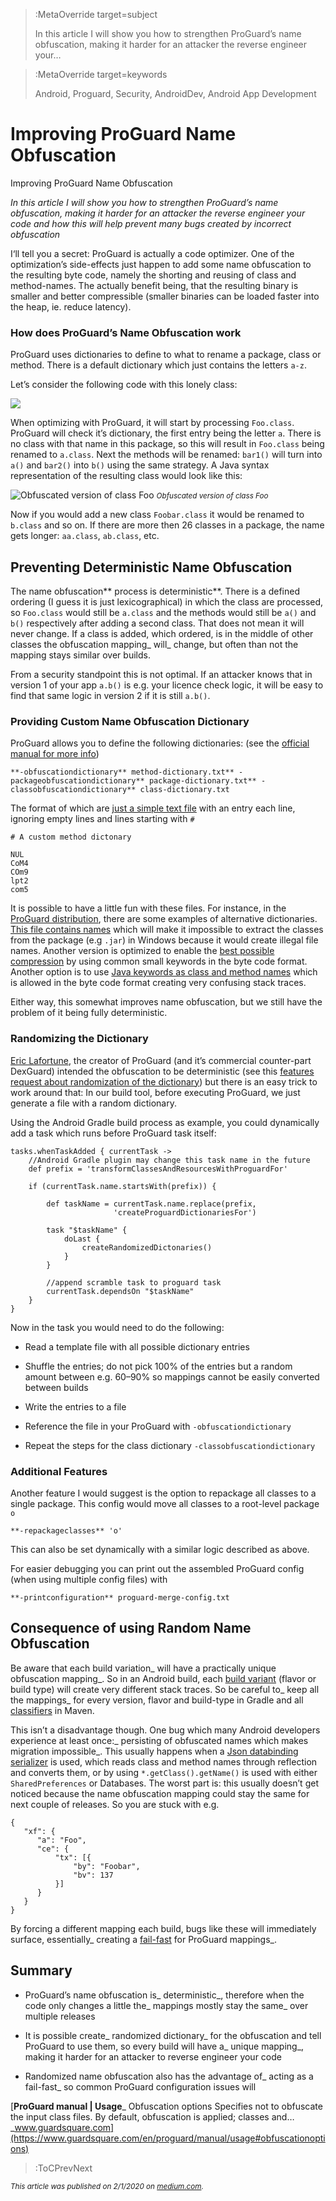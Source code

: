 

> :MetaOverride target=subject
>
> In this article I will show you how to strengthen ProGuard’s name obfuscation, making it harder for an attacker the reverse engineer your…


> :MetaOverride target=keywords
>
> Android, Proguard, Security, AndroidDev, Android App Development

# Improving ProGuard Name Obfuscation

Improving ProGuard Name Obfuscation

_In this article I will show you how to strengthen ProGuard’s name obfuscation, making it harder for an attacker the reverse engineer your code and how this will help prevent many bugs created by incorrect obfuscation_

I‘ll tell you a secret: ProGuard is actually a code optimizer. One of the optimization’s side-effects just happen to add some name obfuscation to the resulting byte code, namely the shorting and reusing of class and method-names. The actually benefit being, that the resulting binary is smaller and better compressible (smaller binaries can be loaded faster into the heap, ie. reduce latency).

### How does ProGuard’s Name Obfuscation work

ProGuard uses dictionaries to define to what to rename a package, class or method. There is a default dictionary which just contains the letters `a-z`.

Let’s consider the following code with this lonely class:

![](https://cdn-images-1.medium.com/max/2000/1*o-HUsvEDfrDr7nEYCplInw.png)

When optimizing with ProGuard, it will start by processing `Foo.class`. ProGuard will check it’s dictionary, the first entry being the letter `a`. There is no class with that name in this package, so this will result in `Foo.class` being renamed to `a.class`. Next the methods will be renamed: `bar1()` will turn into `a()` and `bar2()` into `b()` using the same strategy. A Java syntax representation of the resulting class would look like this:

![Obfuscated version of class Foo](https://cdn-images-1.medium.com/max/2000/1*sCtp-tNZognAYIWLR8ntXA.png)
<small>_Obfuscated version of class Foo_</small>

Now if you would add a new class `Foobar.class` it would be renamed to `b.class` and so on. If there are more then 26 classes in a package, the name gets longer: `aa.class`, `ab.class`, etc.

## Preventing Deterministic Name Obfuscation

The name obfuscation** process is deterministic**. There is a defined ordering (I guess it is just lexicographical) in which the class are processed, so `Foo.class` would still be `a.class` and the methods would still be `a()` and `b()` respectively after adding a second class. That does not mean it will never change. If a class is added, which ordered, is in the middle of other classes the obfuscation mapping_ will_ change, but often than not the mapping stays similar over builds.

From a security standpoint this is not optimal. If an attacker knows that in version 1 of your app `a.b()` is e.g. your licence check logic, it will be easy to find that same logic in version 2 if it is still `a.b()`.

### Providing Custom Name Obfuscation Dictionary

ProGuard allows you to define the following dictionaries: (see the [official manual for more info](https://www.guardsquare.com/en/proguard/manual/usage#obfuscationoptions))
```
**-obfuscationdictionary** method-dictionary.txt** -packageobfuscationdictionary** package-dictionary.txt** -classobfuscationdictionary** class-dictionary.txt
```

The format of which are [just a simple text file](https://stackoverflow.com/a/10046282/774398) with an entry each line, ignoring empty lines and lines starting with `#`
```
# A custom method dictonary

NUL
CoM4
COm9
lpt2
com5
```

It is possible to have a little fun with these files. For instance, in the [ProGuard distribution](https://sourceforge.net/projects/proguard/), there are some examples of alternative dictionaries. [This file contains names](https://github.com/facebook/proguard/blob/master/examples/dictionaries/windows.txt) which will make it impossible to extract the classes from the package (e.g `.jar`) in Windows because it would create illegal file names. Another version is optimized to enable the [best possible compression](https://github.com/facebook/proguard/blob/master/examples/dictionaries/compact.txt) by using common small keywords in the byte code format. Another option is to use [Java keywords as class and method names](https://github.com/facebook/proguard/blob/master/examples/dictionaries/keywords.txt) which is allowed in the byte code format creating very confusing stack traces.

Either way, this somewhat improves name obfuscation, but we still have the problem of it being fully deterministic.

### Randomizing the Dictionary

[Eric Lafortune](https://stackoverflow.com/users/492694/eric-lafortune), the creator of ProGuard (and it’s commercial counter-part DexGuard) intended the obfuscation to be deterministic (see this [features request about randomization of the dictionary](https://sourceforge.net/p/proguard/feature-requests/111/)) but there is an easy trick to work around that: In our build tool, before executing ProGuard, we just generate a file with a random dictionary.

Using the Android Gradle build process as example, you could dynamically add a task which runs before ProGuard task itself:
```
tasks.whenTaskAdded { currentTask ->
    //Android Gradle plugin may change this task name in the future
    def prefix = 'transformClassesAndResourcesWithProguardFor'

    if (currentTask.name.startsWith(prefix)) {

        def taskName = currentTask.name.replace(prefix,
                       'createProguardDictionariesFor')

        task "$taskName" {
            doLast {
                createRandomizedDictonaries()
            }
        }

        //append scramble task to proguard task
        currentTask.dependsOn "$taskName"
    }
}
```

Now in the task you would need to do the following:

* Read a template file with all possible dictionary entries

* Shuffle the entries; do not pick 100% of the entries but a random amount between e.g. 60–90% so mappings cannot be easily converted between builds

* Write the entries to a file

* Reference the file in your ProGuard with `-obfuscationdictionary`

* Repeat the steps for the class dictionary `-classobfuscationdictionary`

### Additional Features

Another feature I would suggest is the option to repackage all classes to a single package. This config would move all classes to a root-level package `o`
```
**-repackageclasses** 'o'
```

This can also be set dynamically with a similar logic described as above.

For easier debugging you can print out the assembled ProGuard config (when using multiple config files) with
```
**-printconfiguration** proguard-merge-config.txt
```

## Consequence of using Random Name Obfuscation

Be aware that each build variation_ will have a practically unique obfuscation mapping_. So in an Android build, each [build variant](https://developer.android.com/studio/build/build-variants.html) (flavor or build type) will create very different stack traces. So be careful to_ keep all the mappings_ for every version, flavor and build-type in Gradle and all [classifiers](https://maven.apache.org/pom.html#Dependencies) in Maven.

This isn’t a disadvantage though. One bug which many Android developers experience at least once:_ persisting of obfuscated names which makes migration impossible_. This usually happens when a [Json databinding serializer](https://github.com/FasterXML/jackson-databind) is used, which reads class and method names through reflection and converts them, or by using `*.getClass().getName()` is used with either `SharedPreferences` or Databases. The worst part is: this usually doesn’t get noticed because the name obfuscation mapping could stay the same for next couple of releases. So you are stuck with e.g.
```
{
   "xf": {
      "a": "Foo",
      "ce": {
          "tx": [{
              "by": "Foobar",
              "bv": 137
          }]
      }
   }
}
```

By forcing a different mapping each build, bugs like these will immediately surface, essentially_ creating a [fail-fast](https://en.wikipedia.org/wiki/Fail-fast) for ProGuard mappings_.

## Summary

* ProGuard’s name obfuscation is_ deterministic_, therefore when the code only changes a little the_ mappings mostly stay the same_ over multiple releases

* It is possible create_ randomized dictionary_ for the obfuscation and tell ProGuard to use them, so every build will have a_ unique mapping_, making it harder for an attacker to reverse engineer your code

* Randomized name obfuscation also has the advantage of_ acting as a fail-fast_ so common ProGuard configuration issues will

[**ProGuard manual | Usage**_ Obfuscation options Specifies not to obfuscate the input class files. By default, obfuscation is applied; classes and…_www.guardsquare.com](https://www.guardsquare.com/en/proguard/manual/usage#obfuscationoptions)

> :ToCPrevNext


<small>_This article was published on 2/1/2020 on [medium.com](https://proandroiddev.com/improving-proguard-name-obfuscation-83b27b34c52a)._</small>